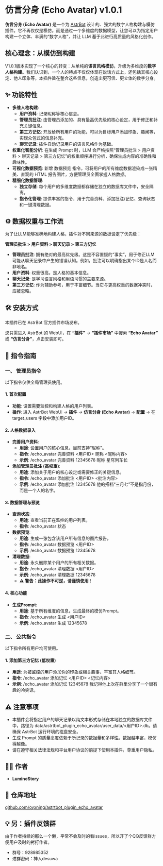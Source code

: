 # **仿言分身 (Echo Avatar) v1.0.1**

**仿言分身 (Echo Avatar)** 是一个为 [AstrBot](https://github.com/AstrBotDevs/AstrBot) 设计的、强大的数字人格构建与模仿插件。它不再仅仅是模仿，而是通过一个多维度的数据模型，让您可以为指定用户构建一个立体、丰满的“数字人格”，并让 LLM 基于此进行高质量的风格化创作。

## **核心理念：从模仿到构建**

V1.0.1版本实现了一个核心的转变：从单纯的**语言风格模仿**，升级为多维度的**数字人格构建**。我们认识到，一个人的特点不仅仅体现在说话方式上，还包括其核心设定、他人印象等。本插件旨在整合这些信息，创造出更可信、更立体的数字分身。

## **✨ 功能特性**

* **多维人格构建**:  
  * **用户资料**: 记录昵称等核心信息。  
  * **管理员批注**: 由管理员添加的、具有最高优先级的核心设定，用于修正和补充关键信息。  
  * **第三方记忆**: 开放给所有用户的功能，可以为目标用户添加印象、趣闻等，实现众包式的信息补充。  
  * **聊天记录**: 插件自动记录用户的语言风格作为基础。  
* **权重化智能分析**: 在生成 Prompt 时，LLM 会严格按照“管理员批注 \> 用户资料 \> 聊天记录 \> 第三方记忆”的权重顺序进行分析，确保生成内容的准确性和趣味性。  
* **可视化数据预览**: 新增 数据预览 指令，可将用户的所有维度数据渲染成一张精美、直观的 HTML 报告图片，方便管理员全面掌握人格数据。  
* **精细化数据管理**:  
  * **独立存储**: 每个用户的多维度数据都存储在独立的数据库文件中，安全隔离。  
  * **指令化管理**: 提供丰富的指令，用于完善资料、添加批注/记忆、查询状态和一键清理数据。

## **⚙️ 数据权重与工作流**

为了让LLM能够准确地构建人格，插件对不同来源的数据设定了优先级：

**管理员批注 \> 用户资料 \> 聊天记录 \> 第三方记忆**

* **管理员批注**: 拥有绝对的最高优先级。这是不容置疑的“事实”，用于修正LLM可能从聊天记录中产生的错误认知。例如，批注可以明确指出某个ID是人名而非地名。  
* **用户资料**: 权重很高，是人格的基本信息。  
* **聊天记录**: 是学习语言风格和用语习惯的主要来源。  
* **第三方记忆**: 作为辅助参考，用于丰富细节。当它与更高权重的数据冲突时，应被忽略。

## **🛠️ 安装方式**

本插件已在 AstrBot 官方插件市场发布。

您只需进入 AstrBot 的 WebUI，在 **“插件”** \-\> **“插件市场”** 中搜索 **“Echo Avatar”** 或 **“仿言分身”**，点击安装即可。

## **📝 指令指南**

### **一、 管理员指令**

以下指令仅供全局管理员使用。

#### **1\. 首次配置**

* **功能**: 设置需要监控和构建人格的用户列表。  
* **操作**: 进入 AstrBot WebUI \-\> **插件** \-\> **仿言分身 (Echo Avatar)** \-\> **配置** \-\> 在 target\_users 字段中添加用户ID。

#### **2\. 人格数据录入**

* **完善用户资料**:  
  * **用途**: 设置用户的核心信息，目前支持“昵称”。  
  * **指令**: /echo\_avatar 完善资料 \<用户ID\> 昵称 \<昵称内容\>  
  * **示例**: /echo\_avatar 完善资料 12345678 昵称 星穹列车长  
* **添加管理员批注 (高权重)**:  
  * **用途**: 添加关于用户的核心设定或需要修正的关键信息。  
  * **指令**: /echo\_avatar 添加批注 \<用户ID\> \<批注内容\>  
  * **示例**: /echo\_avatar 添加批注 12345678 他的搭档“三月七”不是指月份，而是一个人的名字。

#### **3\. 数据管理与预览**

* **查询状态**:  
  * **用途**: 查看当前正在监控的用户列表。  
  * **指令**: /echo\_avatar 状态  
* **数据预览**:  
  * **用途**: 生成一张包含该用户所有信息的图片报告。  
  * **指令**: /echo\_avatar 数据预览 \<用户ID\>  
  * **示例**: /echo\_avatar 数据预览 12345678  
* **清理数据**:  
  * **用途**: 永久删除某个用户的所有相关数据。  
  * **指令**: /echo\_avatar 清理数据 \<用户ID\>  
  * **示例**: /echo\_avatar 清理数据 12345678  
  * **⚠️ 警告：此操作不可逆，请谨慎使用！**

#### **4\. 核心功能**

* **生成Prompt**:  
  * **用途**: 基于所有维度的信息，生成最终的模仿Prompt。  
  * **指令**: /echo\_avatar 生成 \<用户ID\>  
  * **示例**: /echo\_avatar 生成 12345678

### **二、 公共指令**

以下指令所有用户均可使用。

#### **1\. 添加第三方记忆 (低权重)**

* **用途**: 为被监控的用户添加你的印象或相关趣事，丰富其人格细节。  
* **指令**: /echo\_avatar 添加记忆 \<用户ID\> \<记忆内容\>  
* **示例**: /echo\_avatar 添加记忆 12345678 我记得他上次在群里分享了一个很有趣的冷笑话。

## **⚠️ 注意事项**

* 本插件会将指定用户的聊天记录以纯文本形式存储在本地独立的数据库文件中，路径为 data/astrtbot\_plugin\_echo\_avatar/user\_data/\<用户ID\>.db。请确保 AstrBot 运行环境的磁盘安全。  
* 生成 Prompt 的质量高度依赖于所记录的数据量和多样性。数据越丰富，模仿得越像。  
* 请在遵守相关法律法规和平台用户协议的前提下使用本插件，尊重用户隐私。

## **🧑‍💻 作者**

* **LumineStory**

## **🔗 仓库地址**

[github.com/oyxning/astrtbot_plugin_echo_avatar](https://github.com/oyxning/astrtbot_plugin_echo_avatar)

## 💡 另：插件反馈群

由于作者持续的那么一个懒，平常不会及时的看issues，所以开了个QQ反馈群方便用户及时的拷打作者。
* 群号：928985352       
* 进群密码：神人desuwa
